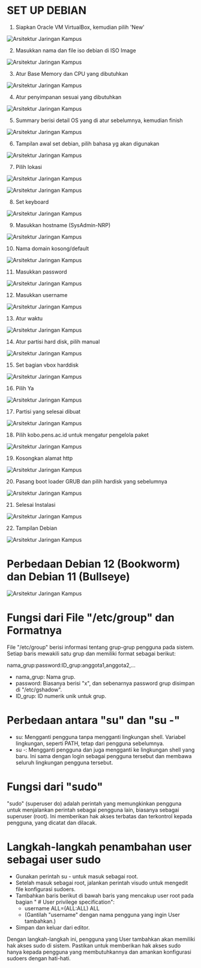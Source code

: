 
# SET UP DEBIAN

1. Siapkan Oracle VM VirtualBox, kemudian pilih 'New'
   
![Arsitektur Jaringan Kampus](1.png)

2. Masukkan nama dan file iso debian di ISO Image
   
![Arsitektur Jaringan Kampus](2.png)

3. Atur Base Memory dan CPU yang dibutuhkan
   
![Arsitektur Jaringan Kampus](3.png)

4. Atur penyimpanan sesuai yang dibutuhkan
   
![Arsitektur Jaringan Kampus](4.png)

5. Summary berisi detail OS yang di atur sebelumnya, kemudian finish
    
![Arsitektur Jaringan Kampus](5.png)

6. Tampilan awal set debian, pilih bahasa yg akan digunakan
    
![Arsitektur Jaringan Kampus](6.png)

7. Pilih lokasi
    
![Arsitektur Jaringan Kampus](7.png)

![Arsitektur Jaringan Kampus](8.png)

8. Set keyboard
    
![Arsitektur Jaringan Kampus](9.png)

9. Masukkan hostname (SysAdmin-NRP)
    
![Arsitektur Jaringan Kampus](10.png)

10. Nama domain kosong/default
    
![Arsitektur Jaringan Kampus](11.png)

11. Masukkan password
    
![Arsitektur Jaringan Kampus](12.png)

12. Masukkan username
    
![Arsitektur Jaringan Kampus](13.png)

13. Atur waktu
    
![Arsitektur Jaringan Kampus](14.png)

14. Atur partisi hard disk, pilih manual
    
![Arsitektur Jaringan Kampus](15.png)

15. Set bagian vbox harddisk
    
![Arsitektur Jaringan Kampus](16.png)

16. Pilih Ya
    
![Arsitektur Jaringan Kampus](17.png)

17. Partisi yang selesai dibuat
    
![Arsitektur Jaringan Kampus](18.png)

18. Pilih kobo.pens.ac.id untuk mengatur pengelola paket
    
![Arsitektur Jaringan Kampus](19.png)

19. Kosongkan alamat http
    
![Arsitektur Jaringan Kampus](20.png)

20. Pasang boot loader GRUB dan pilih hardisk yang sebelumnya
    
![Arsitektur Jaringan Kampus](21.png)

21. Selesai Instalasi

![Arsitektur Jaringan Kampus](22.png)

22. Tampilan Debian
    
![Arsitektur Jaringan Kampus](23.png)

# Perbedaan Debian 12 (Bookworm) dan Debian 11 (Bullseye)

![Arsitektur Jaringan Kampus](23.png)

# Fungsi dari File "/etc/group" dan Formatnya
File "/etc/group" berisi informasi tentang grup-grup pengguna pada sistem. Setiap baris mewakili satu grup dan memiliki format sebagai berikut:

nama_grup:password:ID_grup:anggota1,anggota2,...

- nama_grup: Nama grup.
- password: Biasanya berisi "x", dan sebenarnya password grup disimpan di "/etc/gshadow".
- ID_grup: ID numerik unik untuk grup.

#  Perbedaan antara "su" dan "su -"

- su: Mengganti pengguna tanpa mengganti lingkungan shell. Variabel lingkungan, seperti PATH, tetap dari pengguna sebelumnya.
- su -: Mengganti pengguna dan juga mengganti ke lingkungan shell yang baru. Ini sama dengan login sebagai pengguna tersebut dan membawa seluruh lingkungan pengguna tersebut.

# Fungsi dari "sudo"

"sudo" (superuser do) adalah perintah yang memungkinkan pengguna untuk menjalankan perintah sebagai pengguna lain, biasanya sebagai superuser (root). Ini memberikan hak akses terbatas dan terkontrol kepada pengguna, yang dicatat dan dilacak.

#  Langkah-langkah penambahan user sebagai user sudo

- Gunakan perintah su - untuk masuk sebagai root.
- Setelah masuk sebagai root, jalankan perintah visudo untuk mengedit file konfigurasi sudoers.
- Tambahkan baris berikut di bawah baris yang mencakup user root pada bagian " # User privilege specification":
  * username ALL=(ALL:ALL) ALL
  * (Gantilah "username" dengan nama pengguna yang ingin User tambahkan.)
- Simpan dan keluar dari editor.

Dengan langkah-langkah ini, pengguna yang User tambahkan akan memiliki hak akses sudo di sistem. Pastikan untuk memberikan hak akses sudo hanya kepada pengguna yang membutuhkannya dan amankan konfigurasi sudoers dengan hati-hati.
